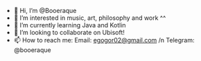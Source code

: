 - 👋 Hi, I’m @Booeraque
- 👀 I’m interested in music, art, philosophy and work ^^
- 🌱 I’m currently learning Java and Kotlin
- 💞️ I’m looking to collaborate on Ubisoft!
- 📫 How to reach me: Email: egogor02@gmail.com /n
Telegram: @booeraque

<!---
Booeraque/Booeraque is a ✨ special ✨ repository because its `README.md` (this file) appears on your GitHub profile.
You can click the Preview link to take a look at your changes.
--->
